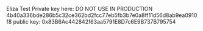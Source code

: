 Eliza Test Private key here: DO NOT USE IN PRODUCTION
4b40a336bde286b5c32ce362bd2fcc77eb5fb3b7e0a8ff11d56d8ab9ea0910f8
public key: 0x83B6Ac442842f63aa5791E8D7c6E9B737B795754